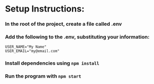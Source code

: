 # Setup Instructions:

### In the root of the project, create a file called .env

### Add the following to the .env, substituting your information:

    USER_NAME="My Name"
    USER_EMAIL="my@email.com"

### Install dependencies using ```npm install```

### Run the program with ```npm start```